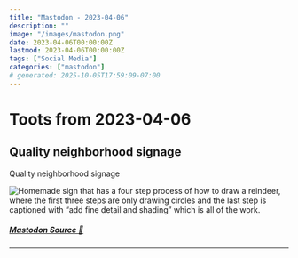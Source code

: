 ```yaml
---
title: "Mastodon - 2023-04-06"
description: ""
image: "/images/mastodon.png"
date: 2023-04-06T00:00:00Z
lastmod: 2023-04-06T00:00:00Z
tags: ["Social Media"]
categories: ["mastodon"]
# generated: 2025-10-05T17:59:09-07:00
---
```


# Toots from 2023-04-06

## Quality neighborhood signage

Quality neighborhood signage

![Homemade sign that has a four step process of how to draw a reindeer, where the first three steps are only drawing circles and the last step is captioned with “add fine detail and shading” which is all of the work. ](/mastodon/media/d83dde0b17a305e1.jpeg)

##### [Mastodon Source 🐘](https://hachyderm.io/@mweagle/110149820348592985)

---

